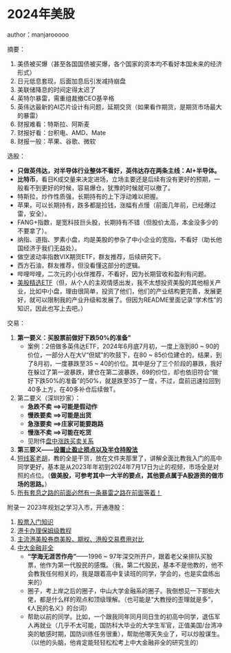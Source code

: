 # 2024年美股

author：manjarooooo

摘要：

1. 美债被买爆（甚至各国国债被买爆，各个国家的资本均不看好本国未来的经济形式）
2. 日元低息套现，后面加息后引发减持崩盘
3. 美联储降息的时间定得太迟了
4. 英特尔暴雷，需重组裁撤CEO基辛格
5. 英伟达最新的AI芯片设计有问题，延期交货（如果看作期货，是期货市场最大的暴雷）
6. 财报难看：特斯拉、阿斯麦
7. 财报好看：台积电、AMD、Mate
8. 财报一般：苹果、谷歌、微软

选股：
* **只做英伟达，对半导体行业整体不看好，英伟达存在两条主线：AI+半导体。**
* **比特币**，看日K成交量来决定进场，立场主要还是后续有没有更好的预期，一般看不到更好的时候，容易爆仓，犹豫的时候就可以撤了。
* 特斯拉，炒作性质强，长期持有的上下浮动难以把握。
* 苹果，可以长期持有，跌多都是捡钱，涨幅有点慢（前面几年前，已经爆过雷，安全）。
* FANG+指数，是宽科技巨头股，长期持有不错（但股价太高，本金没多少的不要拿了）。
* 纳指、道指、罗素小盘，均是美股的参杂了中小企业的宽指，不看好（助长他国经济于我们无益处）。
* 做空波动率指数VIX期货ETF，群友推荐，后续研究下。
* 西方石油，群友推荐，但没看懂这部分的逻辑。
* 哔哩哔哩，二次元的小伙伴推荐，不看好，因为长期营收和盈利有问题。
* [美股精选ETF](./美股ETF精选.png)（但，从个人的主观情感出发，我不太想投资美股的其他相关产业，比如中小盘，理由很简单，投资了他们，他们的产业结构更完善，发展更好，就可以限制我的产业升级和发展了。但因为README里面记录“学术性”的知识，因此也写上去吧。）

交易：

1. **第一要义：买股票前做好下跌50%的准备"**
   * 案例：2倍做多英伟达ETF，2024年6月底7月初，一度上涨到80 ~ 90的价位，一部分人在大V“但斌”的吹鼓下，在80 ~ 85价位建仓的，结果，到了8月初，一度暴跌至35 ~ 40的价位。其中是分了三个阶段的暴跌，我好在躲过了第一波暴跌，建仓在第二波暴跌，69的价位，却也依旧符合“做好下跌50%的准备”的50%，就是跌至35了一度，不过，盘前迅速拉回到40多上方，在40多补仓后续做T。
2. 第二要义（深圳抄家）：
   * **急跌不卖 ==>可能是假动作**
   * **慢跌要卖 ==>可能是出货**
   * **急涨要卖 ==>庄家可能要跑路**
   * **慢涨不卖 ==>可能在吃货**
   * 见附件[盘中涨跌买卖关系](./盘中涨跌买卖关系.png)
3. **第三要义——[设置止盈止损点以及半仓持股法](./设置止盈止损点以及半仓法.mp4)**
4. [短线客老胡](./短线客老胡/)，教的全是干货，放在文件夹那里了，讲解全面比教我入门的高中同学更好，基本是从2023年年初到2024年7月17日为止的视频，市场全是对照的点位。（**做美股，可参考其中一大半的要点，其他要点属于A股游资的做市场的思路。**）
5. [所有套息之路的前面必然有一条暴雷之路在前面等着！](./所有套息之路必然有一条崩溃之路在前面等着.mp4)

附录一 2023年规划之学习入市，开通港股：

1. [股票入门知识](./股票入门基础指南.pdf)
2. [港卡办理保姆级教程](./港卡办理保姆级教程.md)
3. [主流港美股券商美股、期权、港股交易费用对比](./主流港美股券商美股、期权、港股交易费用对比.png)
4. [中大金融非全](./中大金融非全.png)
   * **“学海无涯苦作舟”**——1996 ~ 97年深交所开户，跟着老父亲排队买股票，他作为第一代股民的感慨。（我，第二代股民，基本不是他教的，他不会教我任何相关的，我是跟着高中复读班的同学，学会的，也是实盘练出来的）
   * 圈子，考上岸之后的圈子，中山大学金融系的圈子。我倒想见一下那些大佬，都是什么样的观点和顶级理解。（也可能是“大教授的歪理就是多”，《人民的名义》的台词）
   * 帮助以前的同学。比如，一个跟我同年同月同日生的初高中同学，退伍军人再就业（几乎不太可能，国防科大毕业的大学生军官，正值美国/台湾冲突的敏感时期，国防训练任务很重），帮助他哪天失业了，可以炒股谋生。（以他的头脑，他肯定能轻轻松松考上中大金融非全的研究生的）
